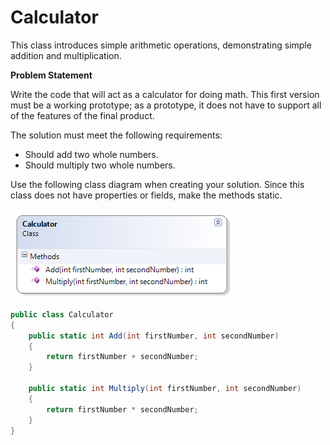 ---
---
# Calculator

This class introduces simple arithmetic operations, demonstrating simple addition and multiplication.

**Problem Statement**

Write the code that will act as a calculator for doing math. This first version must be a working prototype; as a prototype, it does not have to support all of the features of the final product. 

The solution must meet the following requirements:

* Should add two whole numbers.
* Should multiply two whole numbers.

Use the following class diagram when creating your solution. Since this class does not have properties or fields, make the methods static.

![Calculator Class Diagram](E-Calculator.png)

```csharp
public class Calculator
{
    public static int Add(int firstNumber, int secondNumber)
    {
        return firstNumber + secondNumber;
    }

    public static int Multiply(int firstNumber, int secondNumber)
    {
        return firstNumber * secondNumber;
    }
}
```
